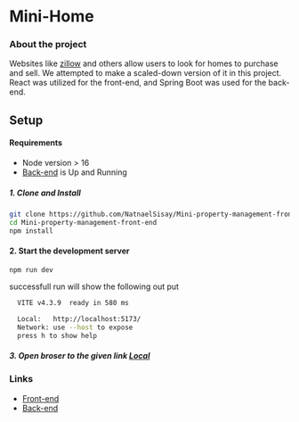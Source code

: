 # Mini-Home

### About the project

Websites like [zillow](https://www.zillow.com/) and others allow users to look for homes to purchase and sell. We attempted to make a scaled-down version of it in this project. React was utilized for the front-end, and Spring Boot was used for the back-end.

## Setup

#### Requirements

- Node version > 16
- [Back-end](https://github.com/tinsae-yb/Mini-property-management) is Up and Running

##### 1. Clone and Install

```bash
git clone https://github.com/NatnaelSisay/Mini-property-management-front-end
cd Mini-property-management-front-end
npm install
```

#### 2. Start the development server

```
npm run dev
```

successfull run will show the following out put

```bash
  VITE v4.3.9  ready in 580 ms

  Local:   http://localhost:5173/
  Network: use --host to expose
  press h to show help
```

##### 3. Open broser to the given link [Local](http://localhost:5173/)

### Links

- [Front-end](https://github.com/NatnaelSisay/Mini-property-management-front-end)
- [Back-end](https://github.com/tinsae-yb/Mini-property-management)
